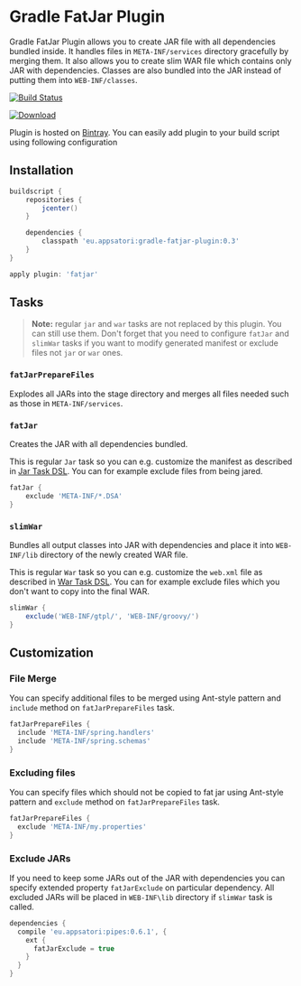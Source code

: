 # Gradle FatJar Plugin

Gradle FatJar Plugin allows you to create JAR file with all dependencies bundled inside. It handles files in `META-INF/services`
directory gracefully by merging them. It also allows you to create slim WAR file which contains only JAR with dependencies.
Classes are also bundled into the JAR instead of putting them into `WEB-INF/classes`.

[![Build Status](https://travis-ci.org/jbaruch/gradle-fatjar-plugin.svg?branch=master)](https://travis-ci.org/jbaruch/gradle-fatjar-plugin)

[ ![Download](https://api.bintray.com/packages/jbaruch/jbaruch-maven/eu.appsatori%3Agradle-fatjar-plugin/images/download.png) ](https://bintray.com/jbaruch/jbaruch-maven/eu.appsatori%3Agradle-fatjar-plugin/_latestVersion)

Plugin is hosted on [Bintray](https://bintray.com/jbaruch/jbaruch-maven/eu.appsatori%3Agradle-fatjar-plugin). You can easily add plugin to your build script using following configuration

## Installation

```groovy
buildscript {
    repositories {
        jcenter()
    }

    dependencies {
        classpath 'eu.appsatori:gradle-fatjar-plugin:0.3'
    }
}

apply plugin: 'fatjar'

```

## Tasks

  >  **Note:** regular `jar` and `war` tasks are not replaced by this plugin. You can still use them.
  >  Don't forget that you need to configure `fatJar` and `slimWar` tasks if you want to modify generated
  >  manifest or exclude files not `jar` or `war` ones.

### `fatJarPrepareFiles`

Explodes all JARs into the stage directory and merges all files needed such as those in `META-INF/services`.

### `fatJar`

Creates the JAR with all dependencies bundled.

This is regular `Jar` task so you can e.g. customize the manifest as
described in [Jar Task DSL](http://gradle.org/docs/current/dsl/org.gradle.api.tasks.bundling.Jar.html).
You can for example exclude files from being jared.

```groovy
fatJar {
    exclude 'META-INF/*.DSA'
}
```


### `slimWar`

Bundles all output classes into JAR with dependencies and place it into `WEB-INF/lib` directory of the newly created
WAR file.

This is regular `War` task so you can e.g. customize the `web.xml` file as
described in [War Task DSL](http://gradle.org/docs/current/dsl/org.gradle.api.tasks.bundling.War.html).
You can for example exclude files which you don't want to copy into the final WAR.

```groovy
slimWar {
    exclude('WEB-INF/gtpl/', 'WEB-INF/groovy/')
}
```

## Customization


### File Merge

You can specify additional files to be merged using Ant-style pattern and `include` method on `fatJarPrepareFiles` task.

```groovy
fatJarPrepareFiles {
  include 'META-INF/spring.handlers'
  include 'META-INF/spring.schemas'
}
```

### Excluding files

You can specify files which should not be copied to fat jar using Ant-style pattern and `exclude` method on `fatJarPrepareFiles` task.

```groovy
fatJarPrepareFiles {
  exclude 'META-INF/my.properties'
}
```

### Exclude JARs

If you need to keep some JARs out of the JAR with dependencies you can specify extended property `fatJarExclude` on
particular dependency. All excluded JARs will be placed in `WEB-INF\lib` directory if `slimWar` task is called.

```groovy
dependencies {
  compile 'eu.appsatori:pipes:0.6.1', {
    ext {
      fatJarExclude = true
    }
  }
}
```
